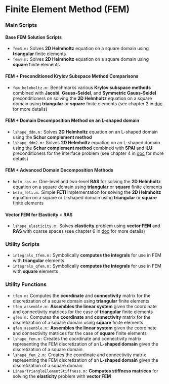 # Finite Element Method (FEM)
### Main Scripts
#### Base FEM Solution Scripts
* `fem3.m:` Solves **2D Helmholtz** equation on a square domain using **triangular** finite elements
* `fem4.m:` Solves **2D Helmholtz** equation on a square domain using **square** finite elements
#### FEM + Preconditioned Krylov Subspace Method Comparisons
* `fem_helmholtz.m:` Benchmarks various **Krylov subspace methods** combined with **Jacobi**, **Gauss-Seidel**, and **Symmetric Gauss-Seidel** preconditioners on solving the **2D Helmholtz** equation on a square domain using **triangular** or **square** finite elements (see chapter 2 in [doc](https://github.com/ntselepidis/SciComput-MATLAB/blob/master/A%20Study%20of%20Advanced%20Computational%20Methods.pdf) for more details)
#### FEM + Domain Decomposition Method on an L-shaped domain
* `lshape_ddm.m:` Solves **2D Helmholtz** equation on an L-shaped domain using the **Schur complement method**
* `lshape_ddm2.m:` Solves **2D Helmholtz** equation on an L-shaped domain using the **Schur complement method** combined with **SPAI** and **ILU** preconditioners for the interface problem (see chapter 4 in [doc](https://github.com/ntselepidis/SciComput-MATLAB/blob/master/A%20Study%20of%20Advanced%20Computational%20Methods.pdf) for more details)

#### FEM + Advanced Domain Decomposition Methods
* `helm_ras.m:` One-level and two-level **RAS** for solving the **2D Helmholtz** equation on a square domain using **triangular** or **square** finite elements
* `helm_feti.m:` Simple **FETI** implementation for solving the **2D Helmholtz** equation on a square or L-shaped domain using **triangular** or **square** finite elements
#### Vector FEM for Elasticity + RAS
* `lshape_elasticity.m:` Solves **elasticity** problem using **vector FEM** and **RAS** with coarse spaces (see chapter 6 in [doc](https://github.com/ntselepidis/SciComput-MATLAB/blob/master/A%20Study%20of%20Advanced%20Computational%20Methods.pdf) for more details)
### Utility Scripts
* `integrals_tfem.m:` Symbolically **computes the integrals** for use in FEM with **triangular** elements
* `integrals_qfem.m:` Symbolically **computes the integrals** for use in FEM with **square** elements
### Utility Functions
* `tfem.m:` Computes the **coordinate** and **connectivity** matrix for the discretization of a square domain using **triangular** finite elements
* `tfem_assemble.m:` **Assembles the linear system** given the coordinate and connectivity matrices for the case of **triangular** finite elements
* `qfem.m:` Computes the **coordinate** and **connectivity** matrix for the discretization of a square domain using **square** finite elements
* `qfem_assemble.m:` **Assembles the linear system** given the coordinate and connectivity matrices for the case of **square** finite elements
* `lshape_fem.m:` Creates the coordinate and connectivity matrix representing the FEM discretization of an **L-shaped domain** given the discretization of a square domain
* `lshape_fem_2.m:` Creates the coordinate and connectivity matrix representing the FEM discretization of an **L-shaped domain** given the discretization of a square domain
* `LinearTriangleElementStiffness.m:` **Computes stiffness matrices** for solving the **elasticity** problem with **vector FEM**
